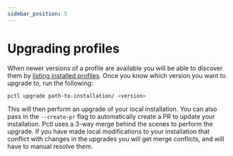 ```yaml
---
sidebar_position: 5
---
```


# Upgrading profiles

When newer versions of a profile are available you will be able to discover them by 
[listing installed profiles](/docs/installer-docs/listing-installed-profiles#listing-installed-profiles).
Once you know which version you want to upgrade to, run the following:

```bash
pctl upgrade path-to-installation/ <version>
```

This will then perform an upgrade of your local installation. You can also pass in the `--create-pr` flag to automatically create a PR
to update your installation. Pctl uses a 3-way merge behind the scenes to perform the upgrade. If you have made local modifications to
your installation that conflict with changes in the upgrades you will get merge conflicts, and will have to manual resolve them.
